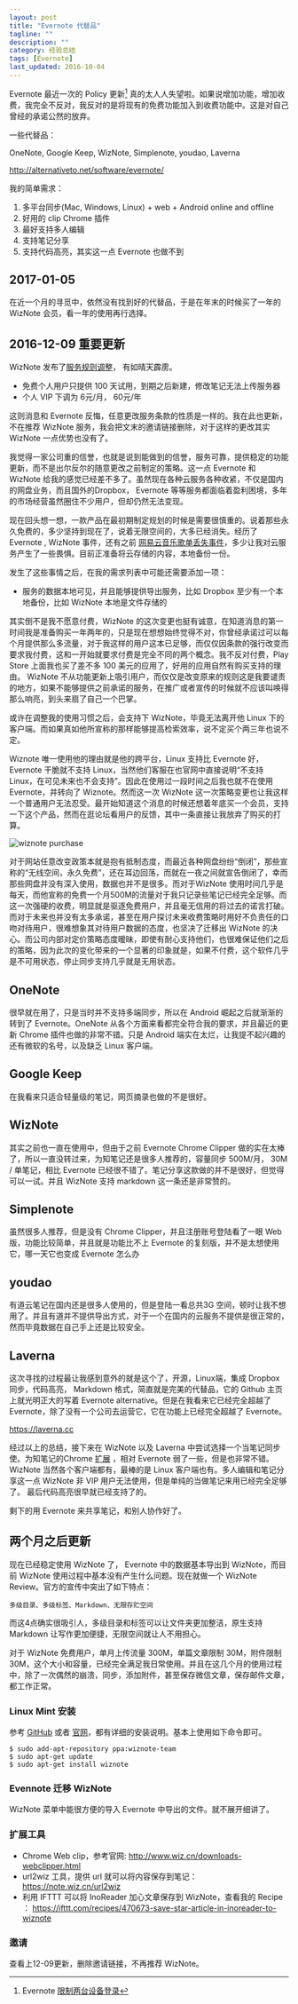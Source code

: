 ```yaml
---
layout: post
title: "Evernote 代替品"
tagline: ""
description: ""
category: 经验总结
tags: [Evernote]
last_updated: 2016-10-04
---
```



Evernote 最近一次的 Policy 更新[^policy] 真的太人人失望啦。如果说增加功能，增加收费，我完全不反对，我反对的是将现有的免费功能加入到收费功能中。这是对自己曾经的承诺公然的放弃。

一些代替品：

OneNote, Google Keep, WizNote, Simplenote, youdao, Laverna

<http://alternativeto.net/software/evernote/>

我的简单需求：

1. 多平台同步(Mac, Windows, Linux) + web + Android online and offline
2. 好用的 clip Chrome 插件
3. 最好支持多人编辑
4. 支持笔记分享
5. 支持代码高亮，其实这一点 Evernote 也做不到

## 2017-01-05
在近一个月的寻觅中，依然没有找到好的代替品，于是在年末的时候买了一年的 WizNote 会员，看一年的使用再行选择。

## 2016-12-09 重要更新
WizNote 发布了[服务规则调整](http://www.wiz.cn/new-service-rule.html)， 有如晴天霹雳。

- 免费个人用户只提供 100 天试用，到期之后新建，修改笔记无法上传服务器
- 个人 VIP 下调为 6元/月， 60元/年

这则消息和 Evernote 反悔，任意更改服务条款的性质是一样的。我在此也更新，不在推荐 WizNote 服务，我会把文末的邀请链接删除，对于这样的更改其实 WizNote 一点优势也没有了。

我觉得一家公司重的信誉，也就是说到能做到的信誉，服务可靠，提供稳定的功能更新，而不是出尔反尔的随意更改之前制定的策略。这一点 Evernote 和 WizNote 给我的感觉已经差不多了。虽然现在各种云服务各种收紧，不仅是国内的网盘业务，而且国外的Dropbox， Evernote 等等服务都面临着盈利困境，多年的市场经营虽然圈住不少用户，但却仍然无法变现。

现在回头想一想，一款产品在最初期制定规划的时候是需要很慎重的。说着那些永久免费的，多少坚持到现在了，说着无限空间的，大多已经消失。经历了 Evernote , WizNote 事件，还有之前 [网易云音乐歌单丢失事件](https://plus.google.com/+EinVerne/posts/cxQWVnVS1Mp)，多少让我对云服务产生了一些畏惧。目前正准备将云存储的内容，本地备份一份。

发生了这些事情之后，在我的需求列表中可能还需要添加一项：

- 服务的数据本地可见，并且能够提供导出服务，比如 Dropbox 至少有一个本地备份，比如 WizNote 本地是文件存储的

其实倒不是我不愿意付费，WizNote 的这次变更也挺有诚意，在知道消息的第一时间我是准备购买一年两年的，只是现在想想始终觉得不对，你曾经承诺过可以每个月提供那么多流量，对于我这样的用户这本已足够，而仅仅因条款的强行改变而要求我付费，这和一开始就要求付费是完全不同的两个概念。我不反对付费，Play Store 上面我也买了差不多 100 美元的应用了，好用的应用自然有购买支持的理由。 WizNote 不从功能更新上吸引用户，而仅仅是改变原来的规则这是我要谴责的地方，如果不能够提供之前承诺的服务，在推广或者宣传的时候就不应该叫唤得那么响亮，到头来扇了自己一个巴掌。

或许在调整我的使用习惯之后，会支持下 WizNote，毕竟无法离开他 Linux 下的客户端。而如果真如他所宣称的那样能够提高检索效率，说不定买个两三年也说不定。

Wiznote 唯一使用他的理由就是他的跨平台，Linux 支持比 Evernote 好， Evernote 干脆就不支持 Linux，当然他们客服在也官网中直接说明“不支持Linux，在可见未来也不会支持”。因此在使用过一段时间之后我也就不在使用 Evernote，并转向了 Wiznote。然而这一次 WizNote 这一次策略变更也让我这样一个普通用户无法忍受。最开始知道这个消息的时候还想着年底买一个会员，支持一下这个产品，然而在逛论坛看用户的反馈，其中一条直接让我放弃了购买的打算。

![wiznote purchase](https://lh4.googleusercontent.com/-dU4rF8YRjEI/WFYeJHg8C4I/AAAAAAABHtc/vI4GFm83KOsThxziznYJlznd8Kb5dtNzACL0B/w743-h567-no/Screenshot%2Bfrom%2B2016-12-16%2B20-04-38.png)

对于网站任意改变政策本就是抱有抵制态度，而最近各种网盘纷纷“倒闭”，那些宣称的“无线空间，永久免费”，还在耳边回荡，而就在一夜之间就宣告倒闭了，幸而那些网盘并没有深入使用，数据也并不是很多。而对于WizNote 使用时间几乎是每天，而他宣称的免费一个月500M的流量对于我只记录些笔记已经完全足够。而这一次强硬的收费，明显就是驱逐免费用户，并且毫无信用的将过去的诺言打破。而对于未来也并没有太多承诺，甚至在用户探讨未来收费策略时用好不负责任的口吻对待用户，很难想象其对待用户数据的态度，也坚决了迁移出 WizNote 的决心。而公司内部对定价策略态度暧昧，即使有耐心支持他们，也很难保证他们之后的策略，因为此次的变化带来的一个显著的印象就是，如果不付费，这个软件几乎是不可用状态，停止同步支持几乎就是无用状态。


## OneNote

很早就在用了，只是当时并不支持多端同步，所以在 Android 崛起之后就渐渐的转到了 Evernote。OneNote 从各个方面来看都完全符合我的要求，并且最近的更新 Chrome 插件也做的非常不错。只是 Android 端实在太烂，让我提不起兴趣的还有微软的名号，以及缺乏 Linux 客户端。

## Google Keep
在我看来只适合轻量级的笔记，网页摘录也做的不是很好。

## WizNote
其实之前也一直在使用中，但由于之前 Evernote Chrome Clipper 做的实在太棒了，所以一直没转过来，为知笔记还是很多人推荐的，容量同步 500M/月， 30M / 单笔记，相比 Evernote 已经很不错了。笔记分享这款做的并不是很好，但觉得可以一试。并且 WizNote 支持 markdown 这一条还是非常赞的。

## Simplenote
虽然很多人推荐，但是没有 Chrome Clipper，并且注册账号登陆看了一眼 Web 版，功能比较简单，并且就是功能比不上 Evernote 的复刻版，并不是太想使用它，哪一天它也变成 Evernote 怎么办

## youdao
有道云笔记在国内还是很多人使用的，但是登陆一看总共3G 空间，顿时让我不想用了。并且有道并不提供导出方式，对于一个在国内的云服务不提供是很正常的，然而毕竟数据在自己手上还是比较安全。

## Laverna
这次寻找的过程最让我感到意外的就是这个了，开源，Linux端，集成 Dropbox 同步，代码高亮， Markdown 格式，简直就是完美的代替品，它的 Github 主页上就光明正大的写着 Evernote alternative。但是在我看来它已经完全超越了 Evernote，除了没有一个公司去运营它，它在功能上已经完全超越了 Evernote。

<https://laverna.cc>

经过以上的总结，接下来在 WizNote 以及 Laverna 中尝试选择一个当笔记同步使。为知笔记的Chrome [扩展](https://chrome.google.com/webstore/detail/jfanfpmalehkemdiiebjljddhgojhfab) ，相对 Evernote 弱了一些，但是也非常不错。 WizNote 当然各个客户端都有，最棒的是 Linux 客户端也有。多人编辑和笔记分享这一点 WizNote 非 VIP 用户无法使用，但是单纯的当做笔记来用已经完全足够了。 最后代码高亮很早就已经支持了的。

剩下的用 Evernote 来共享笔记，和别人协作好了。

## 两个月之后更新

现在已经稳定使用 WizNote 了， Evernote 中的数据基本导出到 WizNote，而目前 WizNote 使用过程中基本没有产生什么问题。现在就做一个 WizNote Review。官方的宣传中突出了如下特点：

	多级目录、多级标签、Markdown、无限存贮空间

而这4点确实很吸引人，多级目录和标签可以让文件夹更加整洁，原生支持 Markdown 让写作更加便捷，无限空间就让人不用担心。

对于 WizNote 免费用户，单月上传流量 300M，单篇文章限制 30M，附件限制 30M，这个大小和容量，已经完全满足我日常使用。并且在这几个月的使用过程中，除了一次偶然的崩溃，同步，添加附件，甚至保存微信文章，保存邮件文章，都工作正常。

### Linux Mint 安装
参考 [GitHub](https://github.com/WizTeam/WizQTClient) 或者 [官网](http://www.wiz.cn/wiznote-linux.html)，都有详细的安装说明。基本上使用如下命令即可。

    $ sudo add-apt-repository ppa:wiznote-team
    $ sudo apt-get update
    $ sudo apt-get install wiznote

### Evennote 迁移 WizNote
WizNote 菜单中能很方便的导入 Evernote 中导出的文件。就不展开细讲了。

### 扩展工具

- Chrome Web clip，参考官网: <http://www.wiz.cn/downloads-webclipper.html>
- url2wiz 工具，提供 url 就可以将内容保存到笔记：<https://note.wiz.cn/url2wiz>
- 利用 IFTTT 可以将 InoReader 加心文章保存到 WizNote，查看我的 Recipe ： <https://ifttt.com/recipes/470673-save-star-article-in-inoreader-to-wiznote>

### 邀请

查看上12-09更新，删除邀请链接，不再推荐 WizNote。

[^policy]: Evernote [限制两台设备登录](https://blog.evernote.com/blog/2016/06/28/changes-to-evernotes-pricing-plans/)